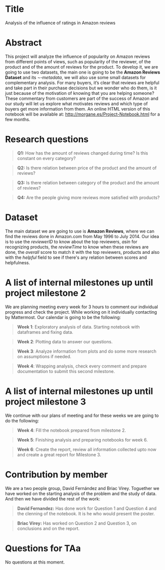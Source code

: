 # Title
Analysis of the influence of ratings in Amazon reviews

# Abstract

This project will analyze the influence of popularity on Amazon reviews from different points of views, such as popularity of the reviewer, of the product and of the amount of reviews for the product. To develop it, we are going to use two datasets, the main one is going to be the **Amazon Reviews Dataset** and its ¬-_metadata_, we will also use some small datasets for complementary analysis.
For many buyers, it’s clear that reviews are helpful and take part in their purchase decisions but we wonder who do them, is it just because of the motivation of knowing that you are helping someone? 
These commentary from customers are part of the success of Amazon and our study will let us explore what motivates reviews and which type of buyers get more information from them. 
An online HTML version of this notebook will be available at: http://morgane.es/Project-Notebook.html for a few months.


# Research questions
> **Q1:** How has the amount of reviews changed during time? Is this constant on every category?

> **Q2:** Is there relation between price of the product and the amount of reviews?

> **Q3:** Is there relation between category of the product and the amount of reviews?

> **Q4:** Are the people giving more reviews more satisfied with products?



# Dataset
The main dataset we are going to use is **Amazon Reviews**, where we can find the reviews done in Amazon.com from May 1996 to July 2014. Our idea is to use the _reviewerID_ to know about the top reviewers, _asin_ for recognizing products, the _reviewTime_ to know when these reviews are done, the _overall_ score to match it with the top reviewers, products and also with the _helpful_ field to see if there's any relation between scores and helpfulness. 


# A list of internal milestones up until project milestone 2
We are planning meeting every week for 3 hours to comment our individual progress and check the project. While working on it individually contacting by Mattermost.
Our calendar is going to be the following:
  > **Week 1**: Exploratory analysis of data. Starting notebook with dataframes and fixing data. 

  > **Week 2**: Plotting data to answer our questions.

  > **Week 3**: Analyze information from plots and do some more research on assumptions if needed.
  
  > **Week 4**: Wrapping analysis, check every comment and prepare documentation to submit this second milestone.


# A list of internal milestones up until project milestone 3
We continue with our plans of meeting and for these weeks we are going to do the following:
  > **Week 4**: Fill the notebook prepared from milestone 2.

  > **Week 5**: Finishing analysis and preparing notebooks for week 6.

  > **Week 6**: Create the report, review all information collected upto now and create a great report for Milestone 3.
 
 
 # Contribution by member
 We are a two people group, David Fernández and Briac Virey.  Toguether we have worked on the starting analysis of the problem and the study of data. And then we have divided the rest of the work:
  > **David Fernandez:** Has done work for Question 1 and Question 4 and the clenning of the notebook. It is he who would present the poster.
  
  > **Briac Virey:** Has worked on Question 2 and Question 3, on conclusions and on the report.

# Questions for TAa
No questions at this moment.
